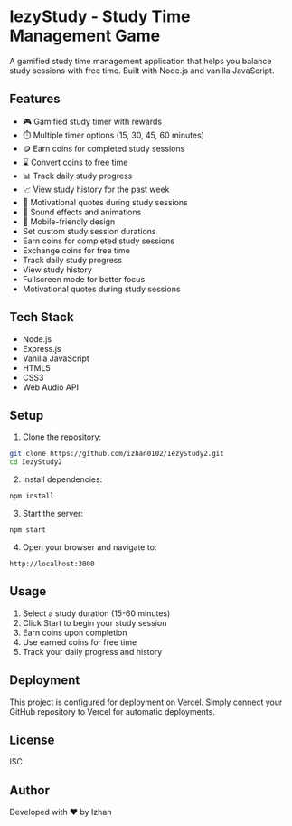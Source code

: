 # IezyStudy - Study Time Management Game

A gamified study time management application that helps you balance study sessions with free time. Built with Node.js and vanilla JavaScript.

## Features

- 🎮 Gamified study timer with rewards
- ⏱️ Multiple timer options (15, 30, 45, 60 minutes)
- 🪙 Earn coins for completed study sessions
- ⌛ Convert coins to free time
- 📊 Track daily study progress
- 📈 View study history for the past week
- 💪 Motivational quotes during study sessions
- 🎵 Sound effects and animations
- 📱 Mobile-friendly design
- Set custom study session durations
- Earn coins for completed study sessions
- Exchange coins for free time
- Track daily study progress
- View study history
- Fullscreen mode for better focus
- Motivational quotes during study sessions

## Tech Stack

- Node.js
- Express.js
- Vanilla JavaScript
- HTML5
- CSS3
- Web Audio API

## Setup

1. Clone the repository:
```bash
git clone https://github.com/izhan0102/IezyStudy2.git
cd IezyStudy2
```

2. Install dependencies:
```bash
npm install
```

3. Start the server:
```bash
npm start
```

4. Open your browser and navigate to:
```
http://localhost:3000
```

## Usage

1. Select a study duration (15-60 minutes)
2. Click Start to begin your study session
3. Earn coins upon completion
4. Use earned coins for free time
5. Track your daily progress and history

## Deployment

This project is configured for deployment on Vercel. Simply connect your GitHub repository to Vercel for automatic deployments.

## License

ISC

## Author

Developed with ❤️ by Izhan 